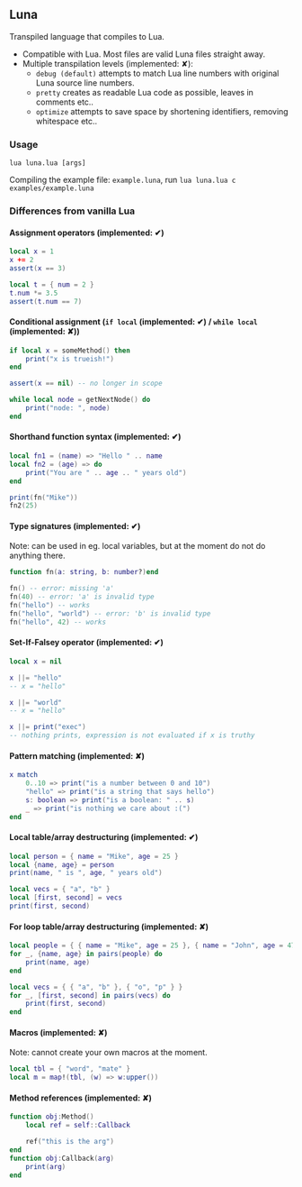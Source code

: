 ## Luna

Transpiled language that compiles to Lua.

- Compatible with Lua. Most files are valid Luna files straight away.
- Multiple transpilation levels (implemented: ✘):
	- `debug (default)` attempts to match Lua line numbers with original Luna source line numbers.
	- `pretty` creates as readable Lua code as possible, leaves in comments etc..
	- `optimize` attempts to save space by shortening identifiers, removing whitespace etc..

### Usage

`lua luna.lua [args]`

Compiling the example file: `example.luna`, run `lua luna.lua c examples/example.luna`

### Differences from vanilla Lua

#### Assignment operators (implemented: ✔)

```lua
local x = 1
x += 2
assert(x == 3)

local t = { num = 2 }
t.num *= 3.5
assert(t.num == 7)
```

#### Conditional assignment (`if local` (implemented: ✔) / `while local` (implemented: ✘))

```lua
if local x = someMethod() then
	print("x is trueish!")
end

assert(x == nil) -- no longer in scope
```
```lua
while local node = getNextNode() do
	print("node: ", node)
end
```

#### Shorthand function syntax (implemented: ✔)

```lua
local fn1 = (name) => "Hello " .. name
local fn2 = (age) => do
	print("You are " .. age .. " years old")
end

print(fn("Mike"))
fn2(25)
```

#### Type signatures (implemented: ✔)

Note: can be used in eg. local variables, but at the moment do not do anything there.

```lua
function fn(a: string, b: number?)end

fn() -- error: missing 'a'
fn(40) -- error: 'a' is invalid type
fn("hello") -- works
fn("hello", "world") -- error: 'b' is invalid type
fn("hello", 42) -- works
```

#### Set-If-Falsey operator (implemented: ✔)

```lua
local x = nil

x ||= "hello"
-- x = "hello"

x ||= "world"
-- x = "hello"

x ||= print("exec")
-- nothing prints, expression is not evaluated if x is truthy
```

#### Pattern matching (implemented: ✘)

```lua
x match
	0..10 => print("is a number between 0 and 10")
	"hello" => print("is a string that says hello")
	s: boolean => print("is a boolean: " .. s)
	_ => print("is nothing we care about :(")
end
```

#### Local table/array destructuring (implemented: ✔)

```lua
local person = { name = "Mike", age = 25 }
local {name, age} = person
print(name, " is ", age, " years old")

local vecs = { "a", "b" }
local [first, second] = vecs
print(first, second)
```

#### For loop table/array destructuring (implemented: ✘)

```lua
local people = { { name = "Mike", age = 25 }, { name = "John", age = 47 } }
for _, {name, age} in pairs(people) do
	print(name, age)
end

local vecs = { { "a", "b" }, { "o", "p" } }
for _, [first, second] in pairs(vecs) do
	print(first, second)
end
```

#### Macros (implemented: ✘)

Note: cannot create your own macros at the moment.

```lua
local tbl = { "word", "mate" }
local m = map!(tbl, (w) => w:upper())
```

#### Method references (implemented: ✘)

```lua
function obj:Method()
	local ref = self::Callback

	ref("this is the arg")
end
function obj:Callback(arg)
	print(arg)
end
```